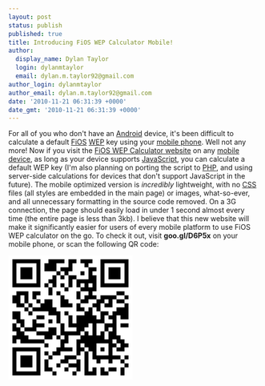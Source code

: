 ```yaml
---
layout: post
status: publish
published: true
title: Introducing FiOS WEP Calculator Mobile!
author:
  display_name: Dylan Taylor
  login: dylanmtaylor
  email: dylan.m.taylor92@gmail.com
author_login: dylanmtaylor
author_email: dylan.m.taylor92@gmail.com
date: '2010-11-21 06:31:39 +0000'
date_gmt: '2010-11-21 06:31:39 +0000'
---
```

<p>For all of you who don't have an <a class="zem_slink" title="Android" rel="homepage" href="http://code.google.com/android/">Android</a> device, it's been difficult to calculate a default <a class="zem_slink" title="Verizon FiOS" rel="wikipedia" href="http://en.wikipedia.org/wiki/Verizon_FiOS">FiOS</a> <a class="zem_slink" title="Wired Equivalent Privacy" rel="wikipedia" href="http://en.wikipedia.org/wiki/Wired_Equivalent_Privacy">WEP</a> key using your <a class="zem_slink" title="Mobile phone" rel="wikipedia" href="http://en.wikipedia.org/wiki/Mobile_phone">mobile phone</a>. Well not any more! Now if you visit the <a href="http://fwc.dylanmtaylor.com">FiOS WEP Calculator website</a> on any <a class="zem_slink" title="Mobile device" rel="wikipedia" href="http://en.wikipedia.org/wiki/Mobile_device">mobile device</a>, as long as your device supports <a class="zem_slink" title="JavaScript" rel="wikipedia" href="http://en.wikipedia.org/wiki/JavaScript">JavaScript</a>, you can calculate a default WEP key (I'm also planning on porting the script to <a class="zem_slink" title="PHP" rel="homepage" href="http://www.php.net/">PHP</a>, and using server-side calculations for devices that don't support JavaScript in the future). The mobile optimized version is <em>incredibly</em> lightweight, with no <a class="zem_slink" title="Cascading Style Sheets" rel="wikipedia" href="http://en.wikipedia.org/wiki/Cascading_Style_Sheets">CSS</a> files (all styles are embedded in the main page) or images, what-so-ever, and all unnecessary formatting in the source code removed. On a 3G connection, the page should easily load in under 1 second almost every time (the entire page is less than 3kb). I believe that this new website will make it significantly easier for users of every mobile platform to use FiOS WEP calculator on the go. To check it out, visit <strong>goo.gl/D6P5x</strong> on your mobile phone, or scan the following QR code:</p>
<p><a href="http://fwc.dylanmtaylor.com"><img class="alignnone size-full wp-image-909" title="FiOS WEP Calculator Website QR Code" src="/images/blog/2010/12/fwc-qrcode.png" alt="" width="248" height="248" /></a><img class="zemanta-pixie-img" style="border: medium none; float: right;" src="/images/blog/2010/12/pixy7.gif" alt="" /></p>
